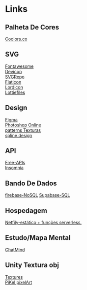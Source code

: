 # Links

## Palheta De Cores 
<a href="https://coolors.co/">Coolors.co</a>
<br>

## SVG
<a href="https://fontawesome.com/">Fontawesome</a>
<br>
<a href="https://devicon.dev/">Devicon</a>
<br>
<a href="https://www.svgrepo.com/">SVGRepo</a>
<br>
<a href="https://www.flaticon.com/br/">Flaticon</a>
<br>
<a href="https://lordicon.com/icons/wired/outline">Lordicon</a>
<br>
<a href="https://lottiefiles.com/search?q=music&category=animations">Lottiefiles</a>


## Design
<a href="https://www.figma.com/files/recents-and-sharing/recently-viewed?fuid=1144741204241103924">Figma</a>
<br>
<a href="https://www.photoshoponline.net.br">Photoshop Online</a>
<br>
<a href="https://www.toptal.com/designers/subtlepatterns/page/4/">patterns Texturas</a>
<br>
<a href="https://spline.design/">spline.design</a>


## API
<a href="https://free-apis.github.io/#/">Free-APIs</a>
<br>
<a href="https://insomnia.rest/products/insomnia">Insomnia</a>

## Bando De Dados
<a href="https://firebase.google.com/?hl=pt-br">firebase-NoSQL</a>
<a href="https://supabase.com/">Supabase-SQL</a>
<br>

## Hospedagem
<a href="https://www.netlify.com/">Netfily-estático + funções serverless.</a>
<br>

## Estudo/Mapa Mental
<a href="https://chatmind.tech/pt">ChatMind</a>
<br>

## Unity Textura obj
<a href="https://www.textures.com/library">Textures</a><br>
<a href="https://www.piskelapp.com/">PiKel pixelArt</a>
<br>





